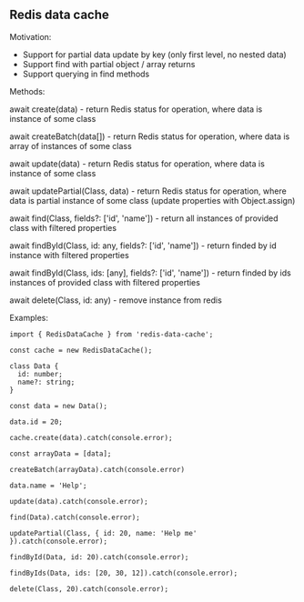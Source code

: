 Redis data cache
---

Motivation:
- Support for partial data update by key (only first level, no nested data)
- Support find with partial object / array returns
- Support querying in find methods

Methods:

await create(data) - return Redis status for operation, where data is instance of some class

await createBatch(data[]) - return Redis status for operation, where data is array of instances of some class

await update(data) - return Redis status for operation, where data is instance of some class

await updatePartial(Class, data) - return Redis status for operation, where data is partial instance of some class (update properties with Object.assign)

await find(Class, fields?: ['id', 'name']) - return all instances of provided class with filtered properties

await findById(Class, id: any, fields?: ['id', 'name']) - return finded by id instance with filtered properties

await findById(Class, ids: [any], fields?: ['id', 'name']) - return finded by ids instances of provided class with filtered properties

await delete(Class, id: any) - remove instance from redis


Examples: 

```
import { RedisDataCache } from 'redis-data-cache';

const cache = new RedisDataCache();

class Data {
  id: number;
  name?: string;
}

const data = new Data();

data.id = 20; 

cache.create(data).catch(console.error);

const arrayData = [data];

createBatch(arrayData).catch(console.error)

data.name = 'Help';

update(data).catch(console.error);

find(Data).catch(console.error);

updatePartial(Class, { id: 20, name: 'Help me' }).catch(console.error);

findById(Data, id: 20).catch(console.error);

findByIds(Data, ids: [20, 30, 12]).catch(console.error);

delete(Class, 20).catch(console.error);

```



